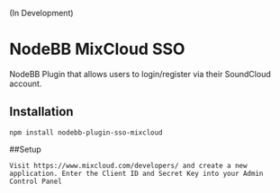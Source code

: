 (In Development)

# NodeBB MixCloud SSO

NodeBB Plugin that allows users to login/register via their SoundCloud account.

## Installation

    npm install nodebb-plugin-sso-mixcloud

##Setup

    Visit https://www.mixcloud.com/developers/ and create a new application. Enter the Client ID and Secret Key into your Admin Control Panel

